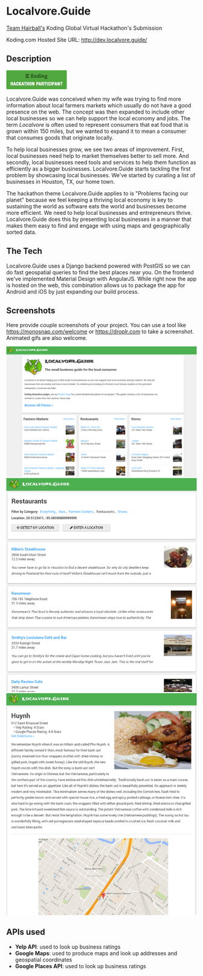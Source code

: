 # Localvore.Guide

[Team Hairball's](https://github.com/koding/global.hackathon/blob/master/Teams/TeamHairball/ABOUT.md) Koding Global Virtual Hackathon's Submission

Koding.com Hosted Site URL: http://dev.localvore.guide/

## Description

[![Koding Hackathon](https://raw.githubusercontent.com/pizzapanther/Localvore/master/about/badge.png "Koding Hackathon")](https://koding.com/Hackathon)

Localvore.Guide was conceived when my wife was trying to find more information about local farmers markets which usually do not have a good presence on the web. The concept was then expanded to include other local businesses so we can help support the local economy and jobs. The term _Localvore_ is often used to represent consumers that eat food that is grown within 150 miles, but we wanted to expand it to mean a consumer that consumes goods that originate locally.

To help local businesses grow, we see two areas of improvement. First, local businesses need help to market themselves better to sell more. And secondly, local businesses need tools and services to help them function as efficiently as a bigger businesses. Localvore.Guide starts tackling the first problem by showcasing local businesses. We've started by curating a list of businesses in Houston, TX, our home town.

The hackathon theme Localvore.Guide applies to is "Problems facing our planet" because we feel keeping a thriving local economy is key to sustaining the world as software eats the world and businesses become more efficient. We need to help local businesses and entrepreneurs thrive. Localvore.Guide does this by presenting local businesses in a manner that makes them easy to find and engage with using maps and geographically sorted data.

## The Tech

Localvore.Guide uses a Django backend powered with PostGIS so we can do fast geospatial queries to find the best places near you. On the frontend we've implemented Material Design with AngularJS. While right now the app is
hosted on the web, this combination allows us to package the app for Android and iOS by just expanding our build process.

## Screenshots

Here provide couple screenshots of your project. You can use a tool like https://monosnap.com/welcome or https://droplr.com to take a screenshot. Animated gifs are also welcome.

![Homepage - Featured Listings](https://raw.githubusercontent.com/pizzapanther/Localvore/master/about/ss1.png "Homepage - Featured Listings")
![Restuarant Listings](https://raw.githubusercontent.com/pizzapanther/Localvore/master/about/ss2.png "Restuarant Listings")
![Listing Detail Page](https://raw.githubusercontent.com/pizzapanther/Localvore/master/about/ss3.png "Listing Detail Page")

## APIs used

- **Yelp API**: used to look up business ratings
- **Google Maps**: used to produce maps and look up addresses and geospatial coordinates
- **Google Places API**: used to look up business ratings
